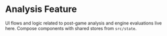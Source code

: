 # Analysis Feature

UI flows and logic related to post-game analysis and engine evaluations live here. Compose components with shared stores from `src/state`.
